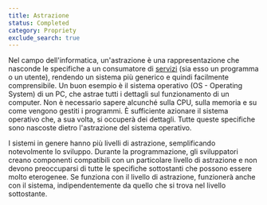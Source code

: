 ```yaml
---
title: Astrazione
status: Completed
category: Propriety
exclude_search: true
---
```


Nel campo dell'informatica, un'astrazione è una rappresentazione che nasconde le specifiche a un consumatore di [servizi](/service/) (sia esso un programma o un utente), rendendo un sistema più generico e quindi facilmente comprensibile. Un buon esempio è il sistema operativo (OS - Operating System) di un PC, che astrae tutti i dettagli sul funzionamento di un computer. Non è necessario sapere alcunché sulla CPU, sulla memoria e su come vengono gestiti i programmi. È sufficiente azionare il sistema operativo che, a sua volta, si occuperà dei dettagli. Tutte queste specifiche sono nascoste dietro l'astrazione del sistema operativo.

I sistemi in genere hanno più livelli di astrazione, semplificando notevolmente lo sviluppo. Durante la programmazione, gli sviluppatori creano componenti compatibili con un particolare livello di astrazione e non devono preoccuparsi di tutte le specifiche sottostanti che possono essere molto eterogenee. Se funziona con il livello di astrazione, funzionerà anche con il sistema, indipendentemente da quello che si trova nel livello sottostante. 
